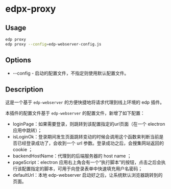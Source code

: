 # edpx-proxy

## Usage

```bash
edp proxy
edp proxy --config=edp-webserver-config.js
```

## Options

* --config - 启动的配置文件，不指定则使用默认配置文件。

## Description

这是一个基于 `edp-webserver` 的方便快捷地将请求代理到线上环境的 edp 插件。

本插件的配置文件基于 `edp-webserver` 的配置文件，新增了如下配置：

* loginPage：如果需要登录，则跳转到该配置指定的url页面（在一个 electron 应用中跳转）；
* isLoginOk：登录期间发生页面跳转变动的时候会调用这个函数来判断当前是否已经登录成功了，会收到一个 url 参数。登录成功之后，会搜集网站返回的 cookie ；
* backendHostName：代理到的后端服务器的 host name ；
* pageScript：electron 应用右上角会有一个“执行脚本”的按钮，点击之后会执行该配置指定的脚本，可用于向登录表单中快速填充用户名密码；
* defaultUrl：本地 edp-webserver 启动好之后，让系统默认浏览器跳转到的页面。

